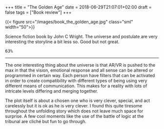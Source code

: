 +++
title = "The Golden Age"
date = 2018-06-29T21:07:01+02:00
draft = false
tags = ["Book review"]
+++

{{< figure src="/images/book_the_golden_age.jpg"  class="sml" width="50">}}

Science fiction book by John C Wright. The universe and postulate are very interesting the storyline a bit less so. Good but not great.

<kbd>63%</kbd>

<!--more-->

***

The one interesting thing about the universe is that AR/VR is pushed to the max in that the vision, emotional response and all sense can be altered or programmed in certain way. Each person have filters that can be activated in order to create compatibility with different types of being using very different means of communication. This makes for a reality with lots of intricate levels differing and merging together.

The plot itself is about a chosen one who is very clever, special, and act carelessly but it is ok as he is very clever. I found this quite tiresome throughout the unfolding story which does not leave much space for surprise. A few cool moments like the use of the battle of logic at the tribunal are cliché but fun to go through.